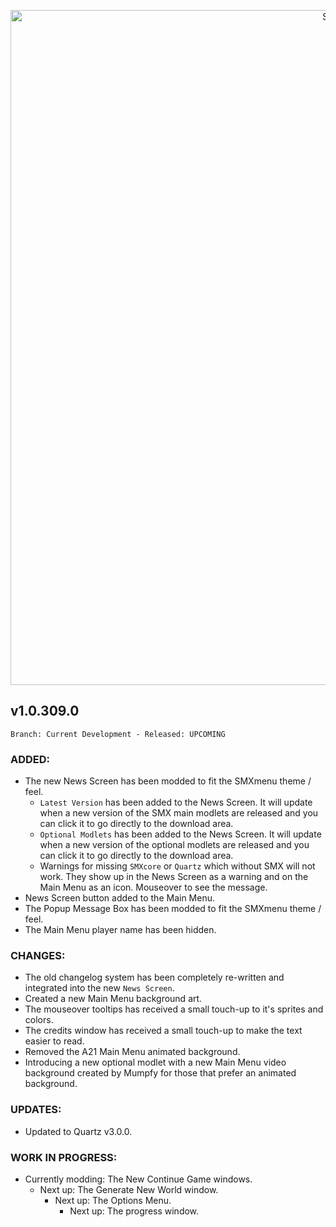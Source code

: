 <p align="center">
  <img src="https://7dtd-community.s3.us-east-2.amazonaws.com/monthly_2022_01/a20_banner_forum.png.35ab78c870a912989f716f892c664a60.png" width="1080" title="SMXhud - A20">
</p>

## **v1.0.309.0**

`Branch: Current Development - Released: UPCOMING`

### ADDED:
- The new News Screen has been modded to fit the SMXmenu theme / feel.
  - `Latest Version` has been added to the News Screen. It will update when a new version of the SMX main modlets are released and you can click it to go directly to the download area.
  - `Optional Modlets` has been added to the News Screen. It will update when a new version of the optional modlets are released and you can click it to go directly to the download area.
  - Warnings for missing `SMXcore` or `Quartz` which without SMX will not work. They show up in the News Screen as a warning and on the Main Menu as an icon. Mouseover to see the message.
- News Screen button added to the Main Menu.
- The Popup Message Box has been modded to fit the SMXmenu theme / feel.
- The Main Menu player name has been hidden.

### CHANGES:
- The old changelog system has been completely re-written and integrated into the new `News Screen`.
- Created a new Main Menu background art.
- The mouseover tooltips has received a small touch-up to it's sprites and colors.
- The credits window has received a small touch-up to make the text easier to read.
- Removed the A21 Main Menu animated background.
- Introducing a new optional modlet with a new Main Menu video background created by Mumpfy for those that prefer an animated background.


### UPDATES:
- Updated to Quartz v3.0.0.

### WORK IN PROGRESS:
- Currently modding: The New Continue Game windows.
    - Next up: The Generate New World window.
      - Next up: The Options Menu.
        - Next up: The progress window.
